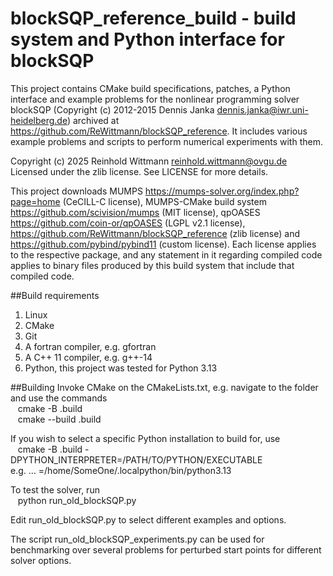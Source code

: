 # blockSQP_reference_build - build system and Python interface for blockSQP
This project contains CMake build specifications, patches, a Python interface and example problems for the nonlinear programming solver blockSQP (Copyright (c) 2012-2015 Dennis Janka <dennis.janka@iwr.uni-heidelberg.de>) archived at <https://github.com/ReWittmann/blockSQP_reference>. It includes various example problems and scripts to perform numerical experiments with them.

Copyright (c) 2025 Reinhold Wittmann <reinhold.wittmann@ovgu.de>  
Licensed under the zlib license. See LICENSE for more details.

This project downloads MUMPS <https://mumps-solver.org/index.php?page=home> (CeCILL-C license), MUMPS-CMake build system <https://github.com/scivision/mumps> (MIT license), qpOASES <https://github.com/coin-or/qpOASES> (LGPL v2.1 license), <https://github.com/ReWittmann/blockSQP_reference> (zlib license) and <https://github.com/pybind/pybind11> (custom license). Each license applies to the respective package, and any statement in it regarding compiled code applies to binary files produced by this build system that include that compiled code.

##Build requirements
1. Linux
2. CMake
3. Git
4. A fortran compiler, e.g. gfortran
5. A C++ 11 compiler, e.g. g++-14
6. Python, this project was tested for Python 3.13

##Building
Invoke CMake on the CMakeLists.txt, e.g. navigate to the folder and use the commands  
&nbsp;&nbsp; cmake -B .build  
&nbsp;&nbsp; cmake --build .build  



If you wish to select a specific Python installation to build for, use  
&nbsp;&nbsp; cmake -B .build -DPYTHON_INTERPRETER=/PATH/TO/PYTHON/EXECUTABLE  
e.g. ... =/home/SomeOne/.localpython/bin/python3.13

To test the solver, run  
&nbsp;&nbsp; python run_old_blockSQP.py  

Edit run_old_blockSQP.py to select different examples and options. 

The script run_old_blockSQP_experiments.py can be used for benchmarking over several problems for perturbed start points for different solver options. 

